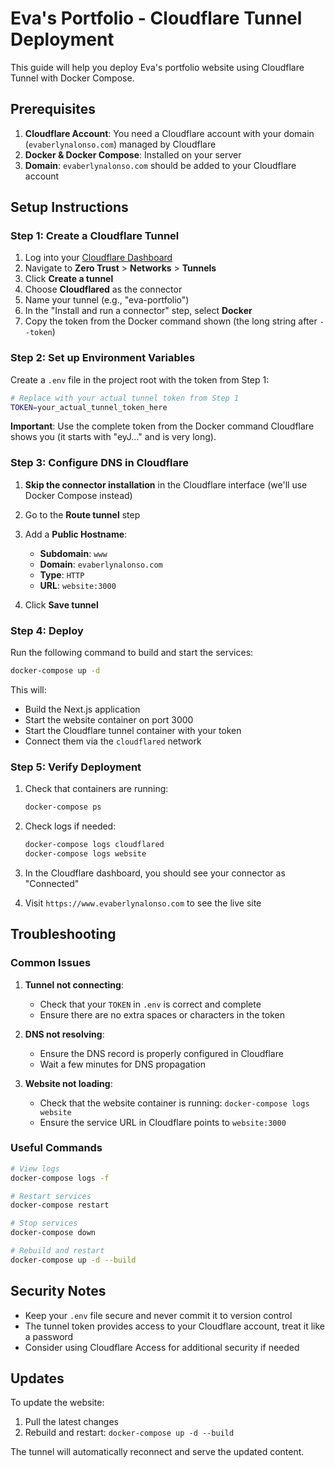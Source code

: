 # Eva's Portfolio - Cloudflare Tunnel Deployment

This guide will help you deploy Eva's portfolio website using Cloudflare Tunnel with Docker Compose.

## Prerequisites

1. **Cloudflare Account**: You need a Cloudflare account with your domain (`evaberlynalonso.com`) managed by Cloudflare
2. **Docker & Docker Compose**: Installed on your server
3. **Domain**: `evaberlynalonso.com` should be added to your Cloudflare account

## Setup Instructions

### Step 1: Create a Cloudflare Tunnel

1. Log into your [Cloudflare Dashboard](https://dash.cloudflare.com/)
2. Navigate to **Zero Trust** > **Networks** > **Tunnels**
3. Click **Create a tunnel**
4. Choose **Cloudflared** as the connector
5. Name your tunnel (e.g., "eva-portfolio")
6. In the "Install and run a connector" step, select **Docker**
7. Copy the token from the Docker command shown (the long string after `--token`)

### Step 2: Set up Environment Variables

Create a `.env` file in the project root with the token from Step 1:

```bash
# Replace with your actual tunnel token from Step 1
TOKEN=your_actual_tunnel_token_here
```

**Important**: Use the complete token from the Docker command Cloudflare shows you (it starts with "eyJ..." and is very long).

### Step 3: Configure DNS in Cloudflare

1. **Skip the connector installation** in the Cloudflare interface (we'll use Docker Compose instead)
2. Go to the **Route tunnel** step
3. Add a **Public Hostname**:
   - **Subdomain**: `www`
   - **Domain**: `evaberlynalonso.com`
   - **Type**: `HTTP`
   - **URL**: `website:3000`

4. Click **Save tunnel**

### Step 4: Deploy

Run the following command to build and start the services:

```bash
docker-compose up -d
```

This will:
- Build the Next.js application
- Start the website container on port 3000
- Start the Cloudflare tunnel container with your token
- Connect them via the `cloudflared` network

### Step 5: Verify Deployment

1. Check that containers are running:
   ```bash
   docker-compose ps
   ```

2. Check logs if needed:
   ```bash
   docker-compose logs cloudflared
   docker-compose logs website
   ```

3. In the Cloudflare dashboard, you should see your connector as "Connected"
4. Visit `https://www.evaberlynalonso.com` to see the live site

## Troubleshooting

### Common Issues

1. **Tunnel not connecting**: 
   - Check that your `TOKEN` in `.env` is correct and complete
   - Ensure there are no extra spaces or characters in the token
   
2. **DNS not resolving**: 
   - Ensure the DNS record is properly configured in Cloudflare
   - Wait a few minutes for DNS propagation
   
3. **Website not loading**: 
   - Check that the website container is running: `docker-compose logs website`
   - Ensure the service URL in Cloudflare points to `website:3000`

### Useful Commands

```bash
# View logs
docker-compose logs -f

# Restart services
docker-compose restart

# Stop services
docker-compose down

# Rebuild and restart
docker-compose up -d --build
```

## Security Notes

- Keep your `.env` file secure and never commit it to version control
- The tunnel token provides access to your Cloudflare account, treat it like a password
- Consider using Cloudflare Access for additional security if needed

## Updates

To update the website:

1. Pull the latest changes
2. Rebuild and restart: `docker-compose up -d --build`

The tunnel will automatically reconnect and serve the updated content. 